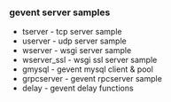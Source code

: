 ### gevent server samples ###

- tserver - tcp server sample 
- userver - udp server sample 
- wserver - wsgi server sample 
- wserver_ssl - wsgi ssl server sample 
- gmysql - gevent mysql client & pool
- grpcserver - gevent rpcserver sample
- delay - gevent delay functions  